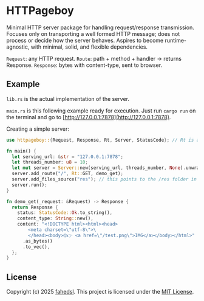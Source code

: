 # HTTPageboy

Minimal HTTP server package for handling request/response transmission.
Focuses only on transporting a well formed HTTP message; does not process or decide how the server behaves.
Aspires to become runtime-agnostic, with minimal, solid, and flexible dependencies.

`Request`: any HTTP request.
`Route`: path + method + handler → returns Response.
`Response`: bytes with content-type, sent to browser.

## Example

`lib.rs` is the actual implementation of the server.

`main.rs` is this following example ready for execution. Just run `cargo run` on the terminal and go to [http://127.0.0.1:7878](http://127.0.0.1:7878).

Creating a simple server:

```rust
use httpageboy::{Request, Response, Rt, Server, StatusCode}; // Rt is alias for ResponseType

fn main() {
  let serving_url: &str = "127.0.0.1:7878";
  let threads_number: u8 = 10;
  let mut server = Server::new(serving_url, threads_number, None).unwrap();
  server.add_route("/", Rt::GET, demo_get);
  server.add_files_source("res"); // this points to the /res folder in the project root
  server.run();
}

fn demo_get(_request: &Request) -> Response {
  return Response {
    status: StatusCode::Ok.to_string(),
    content_type: String::new(),
    content: "<!DOCTYPE html><html><head>
        <meta charset=\"utf-8\">\
        </head><body>🤓👉 <a href=\"/test.png\">IMG</a></body></html>"
      .as_bytes()
      .to_vec(),
  };
}
```

## License

Copyright (c) 2025 [fahedsl](https://gitlab.com/fahedsl).
This project is licensed under the [MIT License](https://opensource.org/licenses/MIT).
